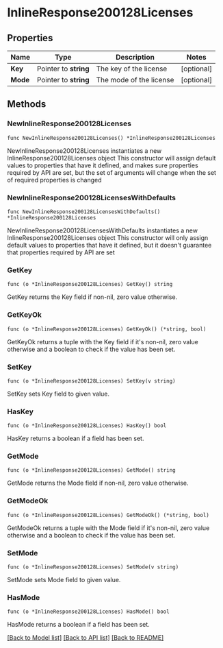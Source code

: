 # InlineResponse200128Licenses

## Properties

Name | Type | Description | Notes
------------ | ------------- | ------------- | -------------
**Key** | Pointer to **string** | The key of the license | [optional] 
**Mode** | Pointer to **string** | The mode of the license | [optional] 

## Methods

### NewInlineResponse200128Licenses

`func NewInlineResponse200128Licenses() *InlineResponse200128Licenses`

NewInlineResponse200128Licenses instantiates a new InlineResponse200128Licenses object
This constructor will assign default values to properties that have it defined,
and makes sure properties required by API are set, but the set of arguments
will change when the set of required properties is changed

### NewInlineResponse200128LicensesWithDefaults

`func NewInlineResponse200128LicensesWithDefaults() *InlineResponse200128Licenses`

NewInlineResponse200128LicensesWithDefaults instantiates a new InlineResponse200128Licenses object
This constructor will only assign default values to properties that have it defined,
but it doesn't guarantee that properties required by API are set

### GetKey

`func (o *InlineResponse200128Licenses) GetKey() string`

GetKey returns the Key field if non-nil, zero value otherwise.

### GetKeyOk

`func (o *InlineResponse200128Licenses) GetKeyOk() (*string, bool)`

GetKeyOk returns a tuple with the Key field if it's non-nil, zero value otherwise
and a boolean to check if the value has been set.

### SetKey

`func (o *InlineResponse200128Licenses) SetKey(v string)`

SetKey sets Key field to given value.

### HasKey

`func (o *InlineResponse200128Licenses) HasKey() bool`

HasKey returns a boolean if a field has been set.

### GetMode

`func (o *InlineResponse200128Licenses) GetMode() string`

GetMode returns the Mode field if non-nil, zero value otherwise.

### GetModeOk

`func (o *InlineResponse200128Licenses) GetModeOk() (*string, bool)`

GetModeOk returns a tuple with the Mode field if it's non-nil, zero value otherwise
and a boolean to check if the value has been set.

### SetMode

`func (o *InlineResponse200128Licenses) SetMode(v string)`

SetMode sets Mode field to given value.

### HasMode

`func (o *InlineResponse200128Licenses) HasMode() bool`

HasMode returns a boolean if a field has been set.


[[Back to Model list]](../README.md#documentation-for-models) [[Back to API list]](../README.md#documentation-for-api-endpoints) [[Back to README]](../README.md)


